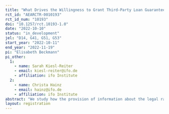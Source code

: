 ```yaml
---
title: "What Drives the Willingness to Grant Third-Party Loan Guarantees? Evidence from a Randomized Information Experiment"
rct_id: "AEARCTR-0010193"
rct_id_num: "10193"
doi: "10.1257/rct.10193-1.0"
date: "2022-10-10"
status: "in_development"
jel: "D14, G41, G51, G53"
start_year: "2022-10-11"
end_year: "2022-11-19"
pi: "Elisabeth Beckmann"
pi_other:
  1:
    - name: Sarah Kiesl-Reiter
    - email: kiesl-reiter@ifo.de
    - affiliation: ifo Institute
  2:
    - name: Christa Hainz
    - email: hainz@ifo.de
    - affiliation: ifo Institute
abstract: "We study how the provision of information about the legal ramifications and risks associated with a third-party guarantee for a loan affects an individual's willingness to grant such a guarantee. We examine how the effect varies with individuals' (i) expectations about loan default of the borrower and (ii) social preferences. The setting of the study is a survey experiment with a net sample of around 5,000 interviews that will be conducted online. The target population are adults living in the UK. Respondents are randomly assigned with equal probability to one of four different groups, a control group, a salience treatment group, and two salience-and-information treatment groups that differ in the information they are provided with."
layout: registration
---
```


